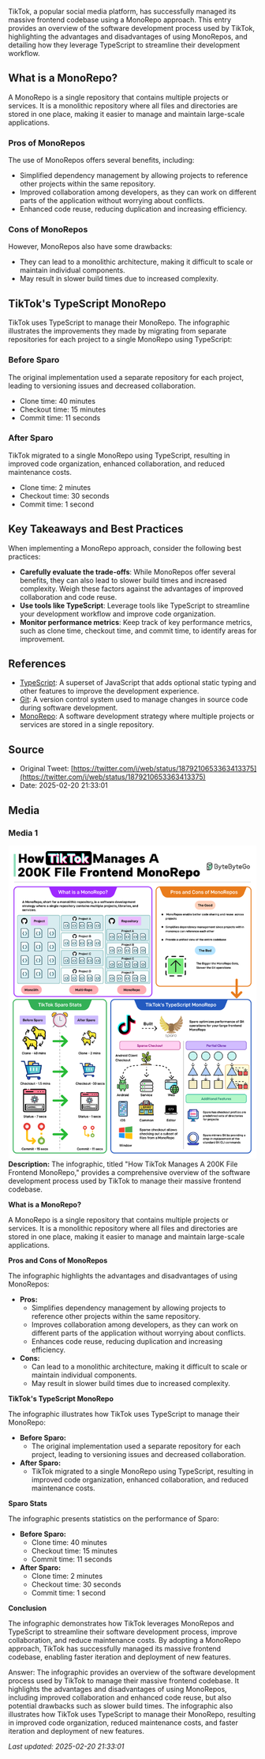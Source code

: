 TikTok, a popular social media platform, has successfully managed its massive frontend codebase using a MonoRepo approach. This entry provides an overview of the software development process used by TikTok, highlighting the advantages and disadvantages of using MonoRepos, and detailing how they leverage TypeScript to streamline their development workflow.

## What is a MonoRepo?
A MonoRepo is a single repository that contains multiple projects or services. It is a monolithic repository where all files and directories are stored in one place, making it easier to manage and maintain large-scale applications.

### Pros of MonoRepos
The use of MonoRepos offers several benefits, including:
* Simplified dependency management by allowing projects to reference other projects within the same repository.
* Improved collaboration among developers, as they can work on different parts of the application without worrying about conflicts.
* Enhanced code reuse, reducing duplication and increasing efficiency.

### Cons of MonoRepos
However, MonoRepos also have some drawbacks:
* They can lead to a monolithic architecture, making it difficult to scale or maintain individual components.
* May result in slower build times due to increased complexity.

## TikTok's TypeScript MonoRepo
TikTok uses TypeScript to manage their MonoRepo. The infographic illustrates the improvements they made by migrating from separate repositories for each project to a single MonoRepo using TypeScript:
### Before Sparo
The original implementation used a separate repository for each project, leading to versioning issues and decreased collaboration.
* Clone time: 40 minutes
* Checkout time: 15 minutes
* Commit time: 11 seconds

### After Sparo
TikTok migrated to a single MonoRepo using TypeScript, resulting in improved code organization, enhanced collaboration, and reduced maintenance costs.
* Clone time: 2 minutes
* Checkout time: 30 seconds
* Commit time: 1 second

## Key Takeaways and Best Practices
When implementing a MonoRepo approach, consider the following best practices:
* **Carefully evaluate the trade-offs**: While MonoRepos offer several benefits, they can also lead to slower build times and increased complexity. Weigh these factors against the advantages of improved collaboration and code reuse.
* **Use tools like TypeScript**: Leverage tools like TypeScript to streamline your development workflow and improve code organization.
* **Monitor performance metrics**: Keep track of key performance metrics, such as clone time, checkout time, and commit time, to identify areas for improvement.

## References
* [TypeScript](https://www.typescriptlang.org/): A superset of JavaScript that adds optional static typing and other features to improve the development experience.
* [Git](https://git-scm.com/): A version control system used to manage changes in source code during software development.
* [MonoRepo](https://en.wikipedia.org/wiki/Monorepo): A software development strategy where multiple projects or services are stored in a single repository.
## Source

- Original Tweet: [https://twitter.com/i/web/status/1879210653363413375](https://twitter.com/i/web/status/1879210653363413375)
- Date: 2025-02-20 21:33:01


## Media

### Media 1
![media_0](./media_0.jpg)
**Description:** The infographic, titled "How TikTok Manages A 200K File Frontend MonoRepo," provides a comprehensive overview of the software development process used by TikTok to manage their massive frontend codebase.

**What is a MonoRepo?**

A MonoRepo is a single repository that contains multiple projects or services. It is a monolithic repository where all files and directories are stored in one place, making it easier to manage and maintain large-scale applications.

**Pros and Cons of MonoRepos**

The infographic highlights the advantages and disadvantages of using MonoRepos:

*   **Pros:**
    *   Simplifies dependency management by allowing projects to reference other projects within the same repository.
    *   Improves collaboration among developers, as they can work on different parts of the application without worrying about conflicts.
    *   Enhances code reuse, reducing duplication and increasing efficiency.
*   **Cons:**
    *   Can lead to a monolithic architecture, making it difficult to scale or maintain individual components.
    *   May result in slower build times due to increased complexity.

**TikTok's TypeScript MonoRepo**

The infographic illustrates how TikTok uses TypeScript to manage their MonoRepo:

*   **Before Sparo:**
    *   The original implementation used a separate repository for each project, leading to versioning issues and decreased collaboration.
*   **After Sparo:**
    *   TikTok migrated to a single MonoRepo using TypeScript, resulting in improved code organization, enhanced collaboration, and reduced maintenance costs.

**Sparo Stats**

The infographic presents statistics on the performance of Sparo:

*   **Before Sparo:**
    *   Clone time: 40 minutes
    *   Checkout time: 15 minutes
    *   Commit time: 11 seconds
*   **After Sparo:**
    *   Clone time: 2 minutes
    *   Checkout time: 30 seconds
    *   Commit time: 1 second

**Conclusion**

The infographic demonstrates how TikTok leverages MonoRepos and TypeScript to streamline their software development process, improve collaboration, and reduce maintenance costs. By adopting a MonoRepo approach, TikTok has successfully managed its massive frontend codebase, enabling faster iteration and deployment of new features.

Answer: The infographic provides an overview of the software development process used by TikTok to manage their massive frontend codebase. It highlights the advantages and disadvantages of using MonoRepos, including improved collaboration and enhanced code reuse, but also potential drawbacks such as slower build times. The infographic also illustrates how TikTok uses TypeScript to manage their MonoRepo, resulting in improved code organization, reduced maintenance costs, and faster iteration and deployment of new features.

*Last updated: 2025-02-20 21:33:01*